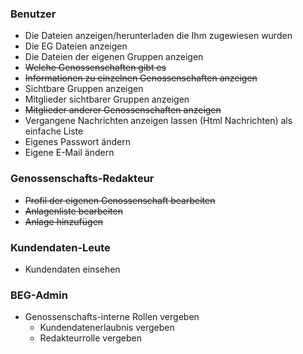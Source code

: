### Benutzer

- Die Dateien anzeigen/herunterladen die Ihm zugewiesen wurden
- Die EG Dateien anzeigen
- Die Dateien der eigenen Gruppen anzeigen
- ~~Welche Genossenschaften gibt es~~
- ~~Informationen zu einzelnen Genossenschaften anzeigen~~
- Sichtbare Gruppen anzeigen
- Mitglieder sichtbarer Gruppen anzeigen
- ~~Mitglieder anderer Genossenschaften anzeigen~~
- Vergangene Nachrichten anzeigen lassen (Html Nachrichten) als einfache Liste
- Eigenes Passwort ändern
- Eigene E-Mail ändern

### Genossenschafts-Redakteur

- ~~Profil der eigenen Genossenschaft bearbeiten~~
- ~~Anlagenliste bearbeiten~~
- ~~Anlage hinzufügen~~

### Kundendaten-Leute

- Kundendaten einsehen

### BEG-Admin

- Genossenschafts-interne Rollen vergeben
  - Kundendatenerlaubnis vergeben
  - Redakteurrolle vergeben
